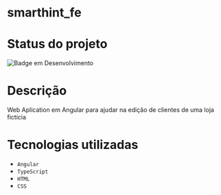 # smarthint_fe

# Status do projeto
![Badge em Desenvolvimento](http://img.shields.io/static/v1?label=STATUS&message=EM%20DESENVOLVIMENTO&color=GREEN&style=for-the-badge)

# Descrição
Web Aplication em Angular para ajudar na edição de clientes de uma loja ficticia

# Tecnologias utilizadas
- ``Angular``
- ``TypeScript``
-  ``HTML``
-  ``CSS``
